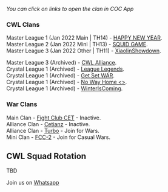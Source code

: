 _You can click on links to open the clan in COC App_

### CWL Clans  
  Master  League 1 (Jan 2022 Main  | TH14) - [HAPPY NEW YEAR](https://link.clashofclans.com/en?action=OpenClanProfile&tag=#2Q92GQVGU).  
  Master  League 2 (Jan 2022 Mini  | TH13) - [SQUID GAME](https://link.clashofclans.com/en?action=OpenClanProfile&tag=#2QQ2L82G8).  
  Master  League 3 (Jan 2022 Other | TH11) - [XiaolinShowdown](https://link.clashofclans.com/en?action=OpenClanProfile&tag=#2LUYUPG2P).  
  
  
  Master  League 3 (Archived) - [CWL Alliance](https://link.clashofclans.com/en?action=OpenClanProfile&tag=#2P92PP82L).  
  Crystal League 1 (Archived) - [League Legends](https://link.clashofclans.com/en?action=OpenClanProfile&tag=#2L8GPUJ0C).  
  Crystal League 1 (Archived) - [Get Set WAR](https://link.clashofclans.com/en?action=OpenClanProfile&tag=#2PCRU82VU).  
  Crystal League 1 (Archived) - [No Way Home <>](https://link.clashofclans.com/en?action=OpenClanProfile&tag=#2LRULJQRQ).  
  Crystal League 1 (Archived) - [WinterIsComing](https://link.clashofclans.com/en?action=OpenClanProfile&tag=#2LU09YU20).  

### War Clans
  Main Clan - [Fight Club CET](https://link.clashofclans.com/en?action=OpenClanProfile&tag=#PP0YPJL2) - Inactive.  
  Alliance Clan - [Cetianz](https://link.clashofclans.com/en?action=OpenClanProfile&tag=#Q2YUV9CJ) - Inactive.  
  Alliance Clan - [Turbo](https://link.clashofclans.com/en?action=OpenClanProfile&tag=#292QRGCUG) - Join for Wars.  
  Mini Clan - [FCC-2](https://link.clashofclans.com/en?action=OpenClanProfile&tag=#290R2Q8LP) - Join for Casual Wars.  

## CWL Squad Rotation
TBD

Join us on [Whatsapp](https://chat.whatsapp.com/EeZ8MdJnLyAJaVD7suoo3y)
